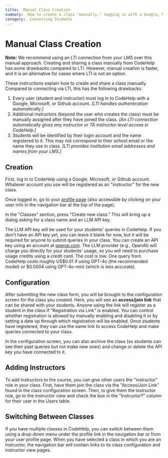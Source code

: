 ```yaml
---
title:  Manual Class Creation
summary:  How to create a class "manually," logging in with a Google, Microsoft, or Github account.
category:  Connecting Students
---
```


# Manual Class Creation

<p class="notification is-info"><b>Note:</b> We recommend using an LTI connection from your LMS over this manual approach.  Creating and sharing a class manually from CodeHelp has some drawbacks compared to LTI.  However, manual creation is faster, and it is an alternative for cases where LTI is not an option.</p>

These instructions explain how to create and share a class manually.
Compared to connecting via LTI, this has the following drawbacks:

1. Every user (student and instructor) must log in to CodeHelp with a Google, Microsoft, or Github account.  <i>[LTI handles authentication automatically.]</i>
2. Additional instructors (beyond the user who creates the class) must be manually assigned after they have joined the class.  <i>[An LTI connection automatically gives any instructor or TA instructor-level access in CodeHelp.]</i>
3. Students will be identified by their login account and the name registered to it.  This may not correspond to their school email or the name they use in class.  <i>[LTI provides institution email addresses and names from your LMS.]</i>

## Creation

First, log in to CodeHelp using a Google, Microsoft, or Github account.
Whatever account you use will be registered as an "instructor" for the new class.

Once logged in, go to your <a href="/profile/">profile page</a> (also accessible by clicking on your user info in the navigation bar at the top of the page).

In the "Classes" section, press "Create new class."
This will bring up a dialog asking for a class name and an LLM API key.

The LLM API key will be used for your students' queries in CodeHelp.
If you don't have an API key yet, you can leave it blank for now, but it will be required for anyone to submit queries in your class.
You can create an API key using an account at <a href="https://openai.com/">openai.com</a>.
The LLM provider (e.g., OpenAI) will charge you directly for your students' usage, so you will need to purchase usage credits using a credit card.
The cost is low.
One query from CodeHelp costs roughly US$0.01 if using GPT-4o (the recommended model) or $0.0004 using GPT-4o-mini (which is less accurate).

## Configuration

After submitting the new class form, you will be brought to the configuration screen for the class you created.
Here, you will see an <b>access/join link</b> that can be shared with your students.
Anyone using the link will register as a student in the class if "Registration via Link" is enabled.
You can control whether registration is allowed by manually enabling and disabling it or by setting a date up through which registration will be enabled.
Once students have registered, they can use the same link to access CodeHelp and make queries connected to your class.

In the configuration screen, you can also archive the class (so students can see their past queries but not make new ones) and change or delete the API key you have connected to it.

## Adding Instructors

To add instructors to the course, you can give other users the "instructor" role in your class.
First, have them join the class via the "Access/Join Link" found in the class configuration screen.
Then, to give them the instructor role, go to the instructor view and check the box in the "Instructor?" column for their user in the Users table.

## Switching Between Classes

If you have multiple classes in CodeHelp, you can switch between them using a drop-down menu under the profile link in the navigation bar or from your user profile page.
When you have selected a class in which you are an instructor, the navigation bar will contain links to its class configuration and instructor view pages.
